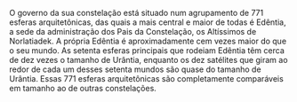 ﻿O governo da sua constelação está situado num agrupamento de 771 esferas arquitetônicas, das quais a mais central e maior de todas é Edêntia, a sede da administração dos Pais da Constelação, os Altíssimos de Norlatiadek. A própria Edêntia é aproximadamente cem vezes maior do que o seu mundo. As setenta esferas principais que rodeiam Edêntia têm cerca de dez vezes o tamanho de Urântia, enquanto os dez satélites que giram ao redor de cada um desses setenta mundos são quase do tamanho de Urântia. Essas 771 esferas arquitetônicas são completamente comparáveis em tamanho ao de outras constelações.